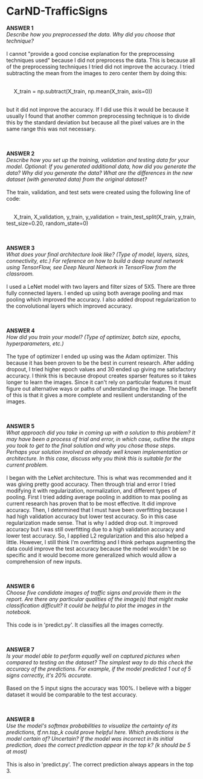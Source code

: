 # CarND-TrafficSigns

<b>ANSWER 1</b><br>
<i>Describe how you preprocessed the data. Why did you choose that technique?</i><br><br>
I cannot "provide a good concise explanation for the preprocessing techniques used" because I did not preprocess the data. This is because all of the preprocessing techniques I tried did not improve the accuracy. 
I tried subtracting the mean from the images to zero center them by doing this:<br><br> 

&nbsp;&nbsp;&nbsp;&nbsp; X_train = np.subtract(X_train, np.mean(X_train, axis=0)) <br><br>

but it did not improve the accuracy. If I did use this it would be because it usually  I found that another common preprocessing technique is to divide this by the standard deviation but because all the pixel values are in the same range this was not necessary.  

<br><br><b>ANSWER 2</b><br>
<i>Describe how you set up the training, validation and testing data for your model. Optional: If you generated additional data, how did you generate the data? Why did you generate the data? What are the differences in the new dataset (with generated data) from the original dataset?</i><br><br>
The train, validation, and test sets were created using the following line of code:<br><br>

&nbsp;&nbsp;&nbsp;&nbsp; X_train, X_validation, y_train, y_validation = train_test_split(X_train, y_train, test_size=0.20, random_state=0)

<br><br><b>ANSWER 3</b><br>
<i>What does your final architecture look like? (Type of model, layers, sizes, connectivity, etc.) For reference on how to build a deep neural network using TensorFlow, see Deep Neural Network in TensorFlow from the classroom.</i><br><br>
I used a LeNet model with two layers and filter sizes of 5X5. There are three fully connected layers. I ended up using both average pooling and max pooling which improved the accuracy. I also added dropout regularization to the convolutional layers which improved accuracy.

<br><br><b>ANSWER 4</b><br>
<i>How did you train your model? (Type of optimizer, batch size, epochs, hyperparameters, etc.)</i><br><br>
The type of optimizer I ended up using was the Adam optimizer. This because it has been proven to be the best in current research. After adding dropout, I tried higher epoch values and 30 ended up giving me satisfactory accuracy. I think this is because dropout creates sparser features so it takes longer to learn the images. Since it can't rely on particular features it must figure out alternative ways or paths of understanding the image. The benefit of this is that it gives a more complete and resilient understanding of the images.

<br><br><b>ANSWER 5</b><br>
<i>What approach did you take in coming up with a solution to this problem? It may have been a process of trial and error, in which case, outline the steps you took to get to the final solution and why you chose those steps. Perhaps your solution involved an already well known implementation or architecture. In this case, discuss why you think this is suitable for the current problem.</i><br><br>
I began with the LeNet architecture. This is what was recommended and it was giving pretty good accuracy. Then through trial and error I tried modifying it with regularization, normalization, and different types of pooling. First I tried adding average pooling in addition to max pooling as current research has proven that to be most effective. It did improve accuracy. Then, I determined that I must have been overfitting because I had high validation accuracy but lower test accuracy. So in this case regularization made sense. That is why I added drop out. It improved accuracy but I was still overfitting due to a high validation accuracy and lower test accuracy. So, I applied L2 regularization and this also helped a little. However, I still think I'm overfitting and I think perhaps augmenting the data could improve the test accuracy because the model wouldn't be so specific and it would become more generalized which would allow a comprehension of new inputs.

<br><br><b>ANSWER 6</b><br>
<i>Choose five candidate images of traffic signs and provide them in the report. Are there any particular qualities of the image(s) that might make classification difficult? It could be helpful to plot the images in the notebook.</i><br><br>
This code is in 'predict.py'. It classifies all the images correctly.

<br><br><b>ANSWER 7</b><br>
<i>Is your model able to perform equally well on captured pictures when compared to testing on the dataset? The simplest way to do this check the accuracy of the predictions. For example, if the model predicted 1 out of 5 signs correctly, it's 20% accurate.</i><br><br>
Based on the 5 input signs the accuracy was 100%. I believe with a bigger dataset it would be comparable to the test accuracy.

<br><br><b>ANSWER 8</b><br>
<i>Use the model's softmax probabilities to visualize the certainty of its predictions, tf.nn.top_k could prove helpful here. Which predictions is the model certain of? Uncertain? If the model was incorrect in its initial prediction, does the correct prediction appear in the top k? (k should be 5 at most)</i><br><br>
This is also in 'predict.py'. The correct prediction always appears in the top 3.

